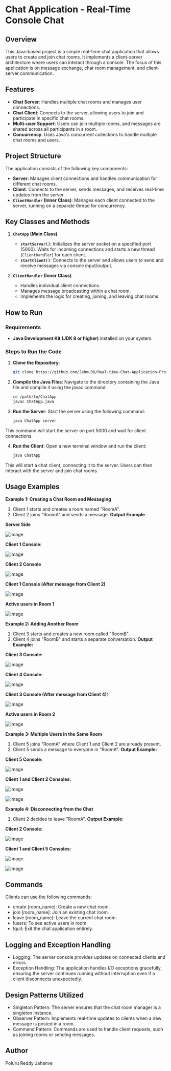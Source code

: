 # **Chat Application - Real-Time Console Chat**

## **Overview**
This Java-based project is a simple real-time chat application that allows users to create and join chat rooms. It implements a client-server architecture where users can interact through a console. The focus of this application is on message exchange, chat room management, and client-server communication.

## **Features**
- **Chat Server**: Handles multiple chat rooms and manages user connections.
- **Chat Client**: Connects to the server, allowing users to join and participate in specific chat rooms.
- **Multi-user Support**: Users can join multiple rooms, and messages are shared across all participants in a room.
- **Concurrency**: Uses Java's concurrent collections to handle multiple chat rooms and users.

## **Project Structure**
The application consists of the following key components:

- **Server**: Manages client connections and handles communication for different chat rooms.
- **Client**: Connects to the server, sends messages, and receives real-time updates from the server.
- **`ClientHandler` (Inner Class)**: Manages each client connected to the server, running on a separate thread for concurrency.

## **Key Classes and Methods**
1. **`ChatApp` (Main Class)**
   - **`startServer()`**: Initializes the server socket on a specified port (5000). Waits for incoming connections and starts a new thread (`ClientHandler`) for each client.
   - **`startClient()`**: Connects to the server and allows users to send and receive messages via console input/output.

2. **`ClientHandler` (Inner Class)**
   - Handles individual client connections.
   - Manages message broadcasting within a chat room.
   - Implements the logic for creating, joining, and leaving chat rooms.

## **How to Run**
### **Requirements**
- **Java Development Kit (JDK 8 or higher)** installed on your system.

### **Steps to Run the Code**
1. **Clone the Repository**:
   ```sh
   git clone https://github.com/Jahnu36/Real-time-Chat-Application-Programming-Exerciseee
2. **Compile the Java Files**: Navigate to the directory containing the Java file and compile it using the javac command:
   ```sh
   cd /path/to/ChatApp
   javac ChatApp.java
3. **Run the Server**: Start the server using the following command:
   ```sh
   java ChatApp server
This command will start the server on port 5000 and wait for client connections.


4. **Run the Client**: Open a new terminal window and run the client:
   ```sh
   java ChatApp 

This will start a chat client, connecting it to the server. Users can then interact with the server and join chat rooms.

## **Usage Examples**
**Example 1: Creating a Chat Room and Messaging**
1. Client 1 starts and creates a room named "RoomA".
2. Client 2 joins "RoomA" and sends a message.
**Output Example**

**Server Side**

![image](https://github.com/user-attachments/assets/a47e4303-a9ea-44bb-a202-0bba7b07a69b)

**Client 1 Console:**

![image](https://github.com/user-attachments/assets/20c78f88-18b3-4637-91d3-b2358b51deca)

**Client 2 Console**

![image](https://github.com/user-attachments/assets/5db1c34c-7e91-4c7a-979c-b2d60c6db0d5)

**Client 1 Console (After message from Client 2)**

![image](https://github.com/user-attachments/assets/2feca7ba-111e-4796-abb3-fe9f6a74fab8)

**Active users in Room 1**

![image](https://github.com/user-attachments/assets/021b396b-5d24-4a2c-8d46-dcbe42b92ff2)


**Example 2: Adding Another Room**
1. Client 3 starts and creates a new room called "RoomB".
2. Client 4 joins "RoomB" and starts a separate conversation.
**Output Example:**

**Client 3 Console:**

![image](https://github.com/user-attachments/assets/0b0573ca-1288-46d7-859a-28e6c50b840f)


**Client 4 Console:**

![image](https://github.com/user-attachments/assets/e0855ca3-b1c5-42d4-84db-5ff67c80cee6)


**Client 3 Console (After message from Client 4):**

![image](https://github.com/user-attachments/assets/8e5c899c-ef39-4b04-bd3d-2251108b37ea)

**Active users in Room 2**

![image](https://github.com/user-attachments/assets/292b3830-33e9-45a1-b0c9-538400b65379)


**Example 3: Multiple Users in the Same Room**
1. Client 5 joins "RoomA" where Client 1 and Client 2 are already present.
2. Client 5 sends a message to everyone in "RoomA".
**Output Example:**

**Client 5 Console:**

![image](https://github.com/user-attachments/assets/4811a26b-0aef-470b-ad89-e150aea91f25)

**Client 1 and Client 2 Consoles:**

![image](https://github.com/user-attachments/assets/b7c7d0e0-0eac-4147-b9cf-cd534e5f63a5)

![image](https://github.com/user-attachments/assets/b74f05d1-538b-40e1-b33d-47b2dad32780)


**Example 4: Disconnecting from the Chat**
1. Client 2 decides to leave "RoomA".
**Output Example:**

**Client 2 Console:**

![image](https://github.com/user-attachments/assets/2610f0a8-31d8-4e60-aa6a-d9b36c889ae9)

**Client 1 and Client 5 Consoles:**

![image](https://github.com/user-attachments/assets/c1afab75-b023-4c5a-a4c9-dbe7d7627fc3)

![image](https://github.com/user-attachments/assets/82491486-0a11-4964-abac-36a31051c0cc)


## **Commands**
Clients can use the following commands:
- create [room_name]: Create a new chat room.
- join [room_name]: Join an existing chat room.
- leave [room_name]: Leave the current chat room.
- !users: To see active users in room
- !quit: Exit the chat application entirely.

## **Logging and Exception Handling** 
- Logging: The server console provides updates on connected clients and errors.
- Exception Handling: The application handles I/O exceptions gracefully, ensuring the server continues running without interruption even if a client disconnects unexpectedly.
## **Design Patterns Utilized**
- Singleton Pattern: The server ensures that the chat room manager is a singleton instance.
- Observer Pattern: Implements real-time updates to clients when a new message is posted in a room.
- Command Pattern: Commands are used to handle client requests, such as joining rooms or sending messages.
## **Author** 
Poluru Reddy Jahanve

